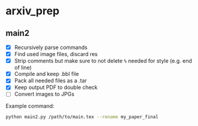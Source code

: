 # arxiv_prep

## main2

- [x] Recursively parse commands
- [x] Find used image files, discard res
- [x] Strip comments but make sure to not delete `%` needed for style (e.g. end of line)
- [x] Compile and keep .bbl file
- [x] Pack all needed files as a .tar
- [x] Keep output PDF to double check
- [ ] Convert images to JPGs

Example command:

```bash
python main2.py /path/to/main.tex --rename my_paper_final
```


